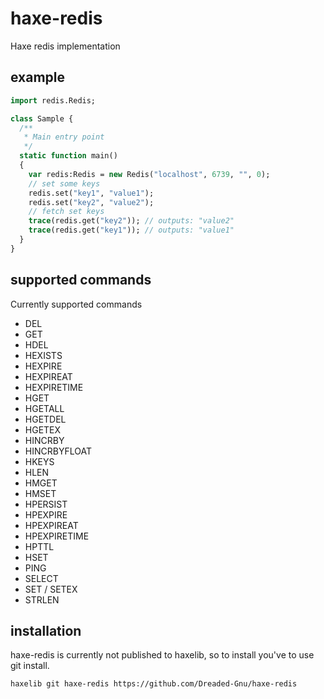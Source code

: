 # haxe-redis

Haxe redis implementation

## example

```haxe
import redis.Redis;

class Sample {
  /**
   * Main entry point
   */
  static function main()
  {
    var redis:Redis = new Redis("localhost", 6739, "", 0);
    // set some keys
    redis.set("key1", "value1");
    redis.set("key2", "value2");
    // fetch set keys
    trace(redis.get("key2")); // outputs: "value2"
    trace(redis.get("key1")); // outputs: "value1"
  }
}
```

## supported commands

Currently supported commands

* DEL
* GET
* HDEL
* HEXISTS
* HEXPIRE
* HEXPIREAT
* HEXPIRETIME
* HGET
* HGETALL
* HGETDEL
* HGETEX
* HINCRBY
* HINCRBYFLOAT
* HKEYS
* HLEN
* HMGET
* HMSET
* HPERSIST
* HPEXPIRE
* HPEXPIREAT
* HPEXPIRETIME
* HPTTL
* HSET
* PING
* SELECT
* SET / SETEX
* STRLEN

## installation

haxe-redis is currently not published to haxelib, so to install you've to use git install.

```bash
haxelib git haxe-redis https://github.com/Dreaded-Gnu/haxe-redis
```
